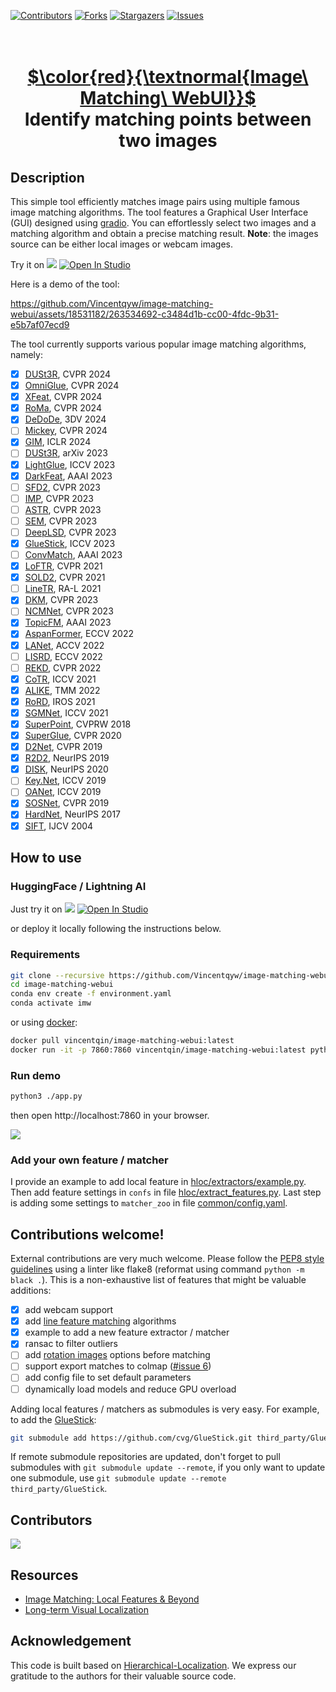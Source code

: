 [![Contributors][contributors-shield]][contributors-url]
[![Forks][forks-shield]][forks-url]
[![Stargazers][stars-shield]][stars-url]
[![Issues][issues-shield]][issues-url]

<p align="center">
  <h1 align="center"><br><ins>$\color{red}{\textnormal{Image\ Matching\ WebUI}}$
</ins><br>Identify matching points between two images</h1> 
</p>

## Description

This simple tool efficiently matches image pairs using multiple famous image matching algorithms. The tool features a Graphical User Interface (GUI) designed using [gradio](https://gradio.app/). You can effortlessly select two images and a matching algorithm and obtain a precise matching result.
**Note**: the images source can be either local images or webcam images.

Try it on <a href='https://huggingface.co/spaces/Realcat/image-matching-webui'><img src='https://img.shields.io/badge/%F0%9F%A4%97%20Hugging%20Face-Spaces-blue'></a> 
<a target="_blank" href="https://lightning.ai/realcat/studios/image-matching-webui">
  <img src="https://pl-bolts-doc-images.s3.us-east-2.amazonaws.com/app-2/studio-badge.svg" alt="Open In Studio"/>
</a>

Here is a demo of the tool:

https://github.com/Vincentqyw/image-matching-webui/assets/18531182/263534692-c3484d1b-cc00-4fdc-9b31-e5b7af07ecd9

The tool currently supports various popular image matching algorithms, namely:
- [x] [DUSt3R](https://github.com/naver/dust3r), CVPR 2024
- [x] [OmniGlue](https://github.com/Vincentqyw/omniglue-onnx), CVPR 2024
- [x] [XFeat](https://github.com/verlab/accelerated_features), CVPR 2024
- [x] [RoMa](https://github.com/Vincentqyw/RoMa), CVPR 2024
- [x] [DeDoDe](https://github.com/Parskatt/DeDoDe), 3DV 2024
- [ ] [Mickey](https://github.com/nianticlabs/mickey), CVPR 2024
- [x] [GIM](https://github.com/xuelunshen/gim), ICLR 2024
- [ ] [DUSt3R](https://github.com/naver/dust3r), arXiv 2023
- [x] [LightGlue](https://github.com/cvg/LightGlue), ICCV 2023
- [x] [DarkFeat](https://github.com/THU-LYJ-Lab/DarkFeat), AAAI 2023
- [ ] [SFD2](https://github.com/feixue94/sfd2), CVPR 2023
- [ ] [IMP](https://github.com/feixue94/imp-release), CVPR 2023
- [ ] [ASTR](https://github.com/ASTR2023/ASTR), CVPR 2023
- [ ] [SEM](https://github.com/SEM2023/SEM), CVPR 2023
- [ ] [DeepLSD](https://github.com/cvg/DeepLSD), CVPR 2023
- [x] [GlueStick](https://github.com/cvg/GlueStick), ICCV 2023
- [ ] [ConvMatch](https://github.com/SuhZhang/ConvMatch), AAAI 2023
- [x] [LoFTR](https://github.com/zju3dv/LoFTR), CVPR 2021
- [x] [SOLD2](https://github.com/cvg/SOLD2), CVPR 2021
- [ ] [LineTR](https://github.com/yosungho/LineTR), RA-L 2021
- [x] [DKM](https://github.com/Parskatt/DKM), CVPR 2023
- [ ] [NCMNet](https://github.com/xinliu29/NCMNet), CVPR 2023
- [x] [TopicFM](https://github.com/Vincentqyw/TopicFM), AAAI 2023
- [x] [AspanFormer](https://github.com/Vincentqyw/ml-aspanformer), ECCV 2022
- [x] [LANet](https://github.com/wangch-g/lanet), ACCV 2022
- [ ] [LISRD](https://github.com/rpautrat/LISRD), ECCV 2022
- [ ] [REKD](https://github.com/bluedream1121/REKD), CVPR 2022
- [x] [CoTR](https://github.com/ubc-vision/COTR), ICCV 2021
- [x] [ALIKE](https://github.com/Shiaoming/ALIKE), TMM 2022
- [x] [RoRD](https://github.com/UditSinghParihar/RoRD), IROS 2021
- [x] [SGMNet](https://github.com/vdvchen/SGMNet), ICCV 2021
- [x] [SuperPoint](https://github.com/magicleap/SuperPointPretrainedNetwork), CVPRW 2018
- [x] [SuperGlue](https://github.com/magicleap/SuperGluePretrainedNetwork), CVPR 2020
- [x] [D2Net](https://github.com/Vincentqyw/d2-net), CVPR 2019
- [x] [R2D2](https://github.com/naver/r2d2), NeurIPS 2019
- [x] [DISK](https://github.com/cvlab-epfl/disk), NeurIPS 2020
- [ ] [Key.Net](https://github.com/axelBarroso/Key.Net), ICCV 2019
- [ ] [OANet](https://github.com/zjhthu/OANet), ICCV 2019
- [x] [SOSNet](https://github.com/scape-research/SOSNet), CVPR 2019
- [x] [HardNet](https://github.com/DagnyT/hardnet), NeurIPS 2017
- [x] [SIFT](https://docs.opencv.org/4.x/da/df5/tutorial_py_sift_intro.html), IJCV 2004

## How to use

### HuggingFace / Lightning AI

Just try it on <a href='https://huggingface.co/spaces/Realcat/image-matching-webui'><img src='https://img.shields.io/badge/%F0%9F%A4%97%20Hugging%20Face-Spaces-blue'></a> 
<a target="_blank" href="https://lightning.ai/realcat/studios/image-matching-webui">
  <img src="https://pl-bolts-doc-images.s3.us-east-2.amazonaws.com/app-2/studio-badge.svg" alt="Open In Studio"/>
</a>

or deploy it locally following the instructions below.

### Requirements
``` bash
git clone --recursive https://github.com/Vincentqyw/image-matching-webui.git
cd image-matching-webui
conda env create -f environment.yaml
conda activate imw
```

or using [docker](https://hub.docker.com/r/vincentqin/image-matching-webui):

``` bash
docker pull vincentqin/image-matching-webui:latest
docker run -it -p 7860:7860 vincentqin/image-matching-webui:latest python app.py --server_name "0.0.0.0" --server_port=7860
```
 
### Run demo
``` bash
python3 ./app.py
```
then open http://localhost:7860 in your browser.

![](assets/gui.jpg)

### Add your own feature / matcher

I provide an example to add local feature in [hloc/extractors/example.py](hloc/extractors/example.py). Then add feature settings in `confs` in file [hloc/extract_features.py](hloc/extract_features.py). Last step is adding some settings to `matcher_zoo` in file [common/config.yaml](common/config.yaml).

## Contributions welcome!

External contributions are very much welcome. Please follow the [PEP8 style guidelines](https://www.python.org/dev/peps/pep-0008/) using a linter like flake8 (reformat using command `python -m black .`). This is a non-exhaustive list of features that might be valuable additions:

- [x] add webcam support
- [x] add [line feature matching](https://github.com/Vincentqyw/LineSegmentsDetection) algorithms
- [x] example to add a new feature extractor / matcher
- [x] ransac to filter outliers
- [ ] add [rotation images](https://github.com/pidahbus/deep-image-orientation-angle-detection) options before matching 
- [ ] support export matches to colmap ([#issue 6](https://github.com/Vincentqyw/image-matching-webui/issues/6))
- [ ] add config file to set default parameters
- [ ] dynamically load models and reduce GPU overload

Adding local features / matchers as submodules is very easy. For example, to add the [GlueStick](https://github.com/cvg/GlueStick): 

``` bash
git submodule add https://github.com/cvg/GlueStick.git third_party/GlueStick
```

If remote submodule repositories are updated, don't forget to pull submodules with `git submodule update --remote`, if you only want to update one submodule, use `git submodule update --remote third_party/GlueStick`.

## Contributors

<a href="https://github.com/Vincentqyw/image-matching-webui/graphs/contributors">
  <img src="https://contrib.rocks/image?repo=Vincentqyw/image-matching-webui" />
</a>

## Resources
- [Image Matching: Local Features & Beyond](https://image-matching-workshop.github.io)
- [Long-term Visual Localization](https://www.visuallocalization.net)

## Acknowledgement

This code is built based on [Hierarchical-Localization](https://github.com/cvg/Hierarchical-Localization). We express our gratitude to the authors for their valuable source code.

[contributors-shield]: https://img.shields.io/github/contributors/Vincentqyw/image-matching-webui.svg?style=for-the-badge
[contributors-url]: https://github.com/Vincentqyw/image-matching-webui/graphs/contributors
[forks-shield]: https://img.shields.io/github/forks/Vincentqyw/image-matching-webui.svg?style=for-the-badge
[forks-url]: https://github.com/Vincentqyw/image-matching-webui/network/members
[stars-shield]: https://img.shields.io/github/stars/Vincentqyw/image-matching-webui.svg?style=for-the-badge
[stars-url]: https://github.com/Vincentqyw/image-matching-webui/stargazers
[issues-shield]: https://img.shields.io/github/issues/Vincentqyw/image-matching-webui.svg?style=for-the-badge
[issues-url]: https://github.com/Vincentqyw/image-matching-webui/issues
